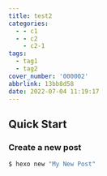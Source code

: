 ```yaml
---
title: test2
categories:
  - - c1
  - - c2
    - c2-1
tags:
  - tag1
  - tag2
cover_number: '000002'
abbrlink: 13bb8d58
date: 2022-07-04 11:19:17
---
```

## Quick Start

### Create a new post

``` bash
$ hexo new "My New Post"
```
